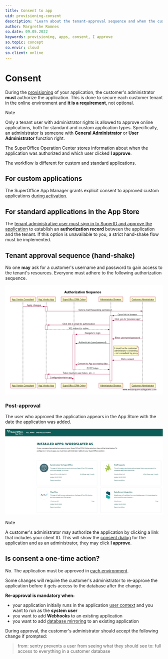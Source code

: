 ```yaml
---
title: Consent to app
uid: provisioning-consent
description: "Learn about the tenant-approval sequence and when the customer's admin must authorize the application."
author: Margrethe Romnes
so.date: 09.05.2022
keywords: provisioning, apps, consent, I approve
so.topic: concept
so.envir: cloud
so.client: online
---
```


# Consent

During the [provisioning][5] of your application, the customer's administrator **must** authorize the application. This is done to secure each customer tenant in the online environment and **it is a requirement**, not optional.

> [!NOTE]
> Only a tenant user with administrator rights is allowed to approve online applications, both for standard and custom application types. Specifically, an administrator is someone with **General Administrator** or **User Administrator** function right.

The SuperOffice Operation Center stores information about when the application was authorized and which user clicked **I approve**.

The workflow is different for custom and standard applications.

## For custom applications

The SuperOffice App Manager grants explicit consent to approved custom applications [during activation][7].

## For standard applications in the App Store

The [tenant administrative user must sign in to SuperID and approve the application][6] to establish an **authorization record** between the application and the tenant. If this option is unavailable to you, a strict hand-shake flow must be implemented.

## Tenant approval sequence (hand-shake)

No one **may** ask for a customer's username and password to gain access to the tenant's resources. Everyone must adhere to the following authorization sequence.

![Authorization sequence -screenshot][img1]

### Post-approval

The user who approved the application appears in the App Store with the date the application was added.

![image5n4c.png -screenshot][img2]

> [!NOTE]
> A customer's administrator may authorize the application by clicking a link that includes your client ID. This will show the [consent dialog][6] for the application and as an administrator, they may click **I approve**.

## Is consent a one-time action?

No. The application must be approved in [each environment][2].

Some changes will require the customer's administrator to re-approve the application before it gets access to the database after the change.

**Re-approval is mandatory when:**

* your application initially runs in the application [user context][3] and you want to run as the **system user**
* you want to add **Webhooks** to an existing application
* you want to add [database mirroring][4] to an existing application

During approval, the customer's administrator should accept the following change if prompted:

> from: sentry prevents a user from seeing what they should see
> to: full access to everything in a customer database

<!-- Referenced links -->
[2]: ../getting-started/app-envir.md
[3]: ../getting-started/user-contexts.md
[4]: ../../mirroring/overview.md
[5]: index.md
[6]: get-consent.md
[7]: ../custom-app/activate.md

<!-- Referenced images -->
[img1]: media/appvendorconsultants.png
[img2]: media/installed-apps.png
